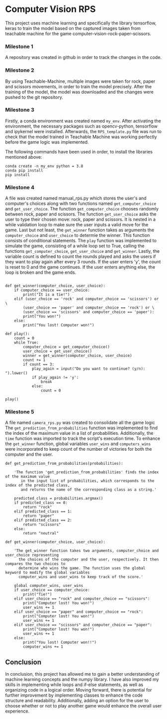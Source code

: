 # **Computer Vision RPS**
This project uses machine learning and specifically the library tensorflow, keras to train the model based on the captured images taken from teachable machine for the game computer-vision-rock-paper-scissors.

### **Milestone 1**
A repository was created in github in order to track the changes in the code. 

### **Milestone 2**
By using Teachable-Machine, multiple images were taken for rock, paper and scissors movements, in order to train the model precisely. After the training of the model, the model was downloaded and the changes were pushed to the git repository.

### **Milestone 3**
Firstly, a conda environment was created named `my_env`. After activating the
environment, the necessary packages such as opencv-python, tensorflow and ipykernel were
installed. Afterwards, the `RPS_template.py` file was run to check that the model trained in
Teachable Machine was working perfectly before the game logic was implemented.

The following commands have been used in order, to install the libraries mentioned above:

```
conda create -n my_env python = 3.8
conda pip install
pip install

```


### **Milestone 4**
A file was created named manual_rps.py which stores the user's and computer's choices along with two functions named `get_computer_choice` and `get_user_choice`. The function `get_computer_choice` chooses randomly between rock, paper and scissors. The function `get_user_choice` asks the user to type their chosen move: rock, paper and scissors. It is nested in a while validation loop to make sure the user inputs a valid move for the game. Last but not least, the `get_winner` function takes as arguments the `computer_choice` and `user_choice` to determie the winner. This function consists of conditional statements. The `play` function was implemented to simulate the game, consisting of a while loop set to True, calling the functions `get_computer_choice`, `get_user_choice` and `get_winner`. Lastly, the variable count is defined to count the rounds played and asks the users if they want to play again after every 3 rounds. If the user enters 'y', the count is reset to 0 and the game continues. If the user enters anything else, the loop is broken and the game ends.

```

def get_winner(computer_choice, user_choice):
    if computer_choice == user_choice:
        print("It is a tie!")
    elif (user_choice == 'rock' and computer_choice == 'scissors') or \
        (user_choice == 'paper' and computer_choice == 'rock') or \
        (user_choice == 'scissors' and computer_choice == 'paper'):
        print("You won!")
    else:
        print("You lost! Computer won!")

def play():
    count = 0
    while True:
        computer_choice = get_computer_choice()
        user_choice = get_user_choice()
        winner = get_winner(computer_choice, user_choice)
        count += 1
        if count == 3:
            play_again = input("Do you want to continue? (y/n): ").lower()
            if play_again != 'y':
                break
            else:
                count = 0

play()

```

### **Milestone 5**
A file named `camera_rps.py` was created to consolidate all the game logic The `get_prediction_from_probabilities` function was implemented to find the index of the maximum value in a list of probabilities. Additionally, the `time` function was imported to track the script's execution time. To enhance the `get_winner` function, global variables `user_wins` and `computers_wins` were incorporated to keep count of the number of victories for both the computer and the user.

 
```
def get_prediction_from_probabilities(probabilities):

    'The function 'get_prediction_from_probabilities' finds the index of the maximum value
       in the input list of probabilities, which corresponds to the index of the predicted class, 
       and returns the name of the corresponding class as a string.'
    
    predicted_class = probabilities.argmax()
    if predicted_class == 0:
        return "rock"
    elif predicted_class == 1:
        return "paper"
    elif predicted_class == 2:
        return "scissors"
    else:
        return "neutral"

def get_winner(computer_choice, user_choice):

    'The get_winner function takes two arguments, computer_choice and user_choice representing
      the choices of the computer and the user, respectively. It then compares the two choices to 
      determine who wins the game. The function uses the global keyword to modify the global variables 
      computer_wins and user_wins to keep track of the score.'
    
    global computer_wins, user_wins 
    if user_choice == computer_choice:
        print("Tie!")
    elif user_choice == "rock" and computer_choice == "scissors":
        print("Computer lost! You won!")
        user_wins += 1
    elif user_choice == "paper" and computer_choice == "rock":
        print("Computer lost! You won!")
        user_wins += 1
    elif user_choice == "scissors" and computer_choice == "paper":
        print("Computer lost! You won!")
        user_wins += 1
    else:
        print("You lost! Computer won!!")
        computer_wins += 1
```


## **Conclusion**
In conclusion, this project has allowed me to gain a better understanding of machine learning concepts and the numpy library. I have also improved my skills in implementing while loops and if-else statements, as well as organizing code in a logical order. Moving forward, there is potential for further improvement by implementing classes to enhance the code structure and readability. Additionally, adding an option for the user to choose whether or not to play another game would enhance the overall user experience.